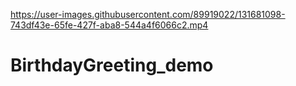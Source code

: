 

https://user-images.githubusercontent.com/89919022/131681098-743df43e-65fe-427f-aba8-544a4f6066c2.mp4

# BirthdayGreeting_demo
